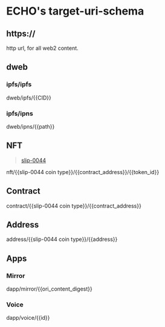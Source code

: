 # ECHO's target-uri-schema

## https:// 
http url, for all web2 content.

## dweb

### ipfs/ipfs

dweb/ipfs/{{CID}}

### ipfs/ipns

dweb/ipns/{{path}} 


## NFT

> [slip-0044](https://github.com/satoshilabs/slips/blob/master/slip-0044.md)

nft/{{slip-0044 coin type}}/{{contract_address}}/{{token_id}}

## Contract

contract/{{slip-0044 coin type}}/{{contract_address}}

## Address

address/{{slip-0044 coin type}}/{{address}}

## Apps

### Mirror

dapp/mirror/{{ori_content_digest}}

### Voice

dapp/voice/{{id}}
